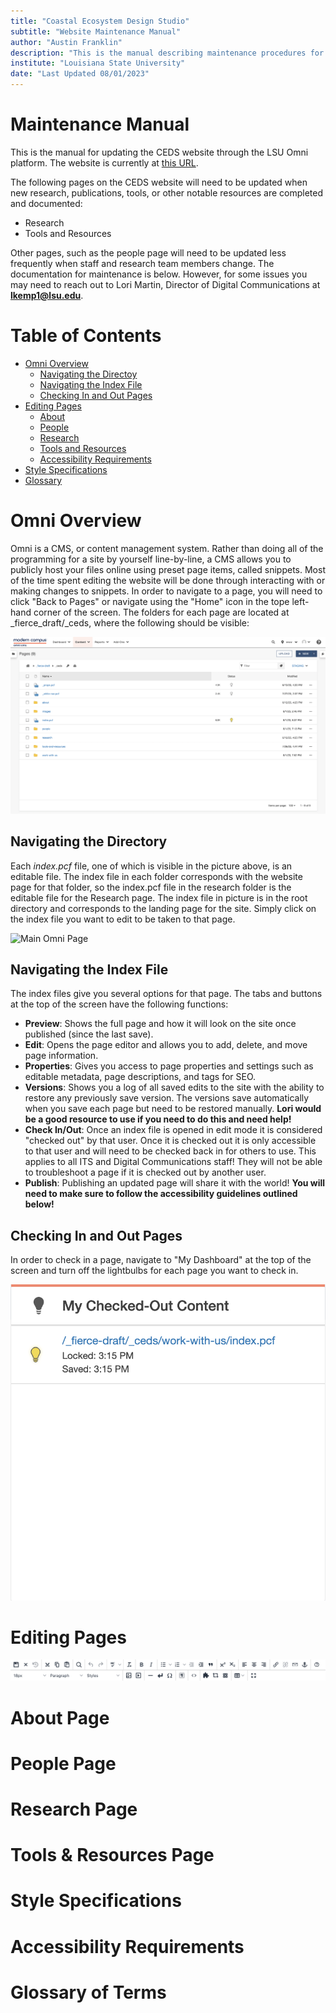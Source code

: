```yaml
---
title: "Coastal Ecosystem Design Studio"
subtitle: "Website Maintenance Manual"
author: "Austin Franklin"
description: "This is the manual describing maintenance procedures for the CEDS website located at https://lsu.edu/ceds"
institute: "Louisiana State University"
date: "Last Updated 08/01/2023"
---
```


# Maintenance Manual

This is the manual for updating the CEDS website through the LSU Omni platform. The website is currently at [this URL](https://lsu.edu/_fierce-draft/_ceds/index.php).

The following pages on the CEDS website will need to be updated when new research, publications, tools, or other notable resources are completed and documented:
  - Research
  - Tools and Resources

Other pages, such as the people page will need to be updated less frequently when staff and research team members change. The documentation for maintenance is below. However, for some issues you may need to reach out to Lori Martin, Director of Digital Communications at **lkemp1@lsu.edu**.

# Table of Contents
  - [Omni Overview](#omni-overview)
    - [Navigating the Directoy](#navigating-the-directory)
    - [Navigating the Index File](#navigating-the-index-file)
    - [Checking In and Out Pages](#checking-in-and-out-pages)
  - [Editing Pages](#editing-pages)
    - [About](#about-page)
    - [People](#people-page)
    - [Research](#research-page)
    - [Tools and Resources](#tools--resources-page)
    - [Accessibility Requirements](#accessibility-requirements)
  - [Style Specifications](#style-specifications)
  - [Glossary](#glossary-of-terms)

# Omni Overview

Omni is a CMS, or content management system. Rather than doing all of the programming for a site by yourself line-by-line, a CMS allows you to publicly host your files online using preset page items, called snippets. Most of the time spent editing the website will be done through interacting with or making changes to snippets. In order to navigate to a page, you will need to click "Back to Pages" or navigate using the "Home" icon in the tope left-hand corner of the screen. The folders for each page are located at _fierce_draft/_ceds, where the following should be visible:

<!-- photo -->
![Omni File Structure](/omni-structure.png)

## Navigating the Directory

Each *index.pcf* file, one of which is visible in the picture above, is an editable file. The index file in each folder corresponds with the website page for that folder, so the index.pcf file in the research folder is the editable file for the Research page. The index file in picture is in the root directory and corresponds to the landing page for the site. Simply click on the index file you want to edit to be taken to that page.

<!-- photo -->
![Main Omni Page](/omni-main.png)

## Navigating the Index File

The index files give you several options for that page. The tabs and buttons at the top of the screen have the following functions:
  - **Preview**: Shows the full page and how it will look on the site once published (since the last save).
  - **Edit**: Opens the page editor and allows you to add, delete, and move page information.
  - **Properties**: Gives you access to page properties and settings such as editable metadata, page descriptions, and tags for SEO.
  - **Versions**: Shows you a log of all saved edits to the site with the ability to restore any previously save version. The versions save automatically when you save each page but need to be restored manually. **Lori would be a good resource to use if you need to do this and need help!**
  - **Check In/Out**: Once an index file is opened in edit mode it is considered "checked out" by that user. Once it is checked out it is only accessible to that user and will need to be checked back in for others to use. This applies to all ITS and Digital Communications staff! They will not be able to troubleshoot a page if it is checked out by another user.
  - **Publish**: Publishing an updated page will share it with the world! **You will need to make sure to follow the accessibility guidelines outlined below!**

## Checking In and Out Pages

In order to check in a page, navigate to "My Dashboard" at the top of the screen and turn off the lightbulbs for each page you want to check in.

<!-- photo -->
![Omni Check in-out Procedure](/omni-check-out.png)

# Editing Pages



<!-- photo -->
![Editing Functions](/omni-edit.png)

# About Page



# People Page



# Research Page



# Tools & Resources Page



# Style Specifications



# Accessibility Requirements



# Glossary of Terms

